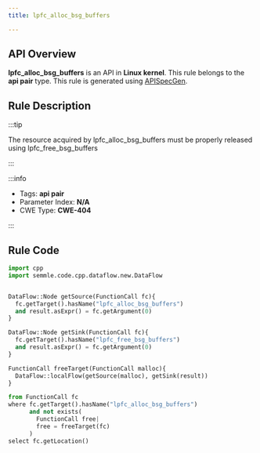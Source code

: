 ```yaml
---
title: lpfc_alloc_bsg_buffers

---
```



## API Overview
**lpfc_alloc_bsg_buffers** is an API in **Linux kernel**. This rule belongs to the **api pair** type. This rule is generated using [APISpecGen](../../tools/APISpecGen).
## Rule Description

:::tip

The resource acquired by lpfc_alloc_bsg_buffers must be properly released using lpfc_free_bsg_buffers

:::

:::info

- Tags: **api pair**
- Parameter Index: **N/A**
- CWE Type: **CWE-404**

:::

## Rule Code
```python
import cpp
import semmle.code.cpp.dataflow.new.DataFlow


DataFlow::Node getSource(FunctionCall fc){
  fc.getTarget().hasName("lpfc_alloc_bsg_buffers")
  and result.asExpr() = fc.getArgument(0)
}

DataFlow::Node getSink(FunctionCall fc){
  fc.getTarget().hasName("lpfc_free_bsg_buffers")
  and result.asExpr() = fc.getArgument(0)
}

FunctionCall freeTarget(FunctionCall malloc){
  DataFlow::localFlow(getSource(malloc), getSink(result))
}

from FunctionCall fc
where fc.getTarget().hasName("lpfc_alloc_bsg_buffers")
      and not exists(
        FunctionCall free| 
        free = freeTarget(fc)
      )
select fc.getLocation()

    
```